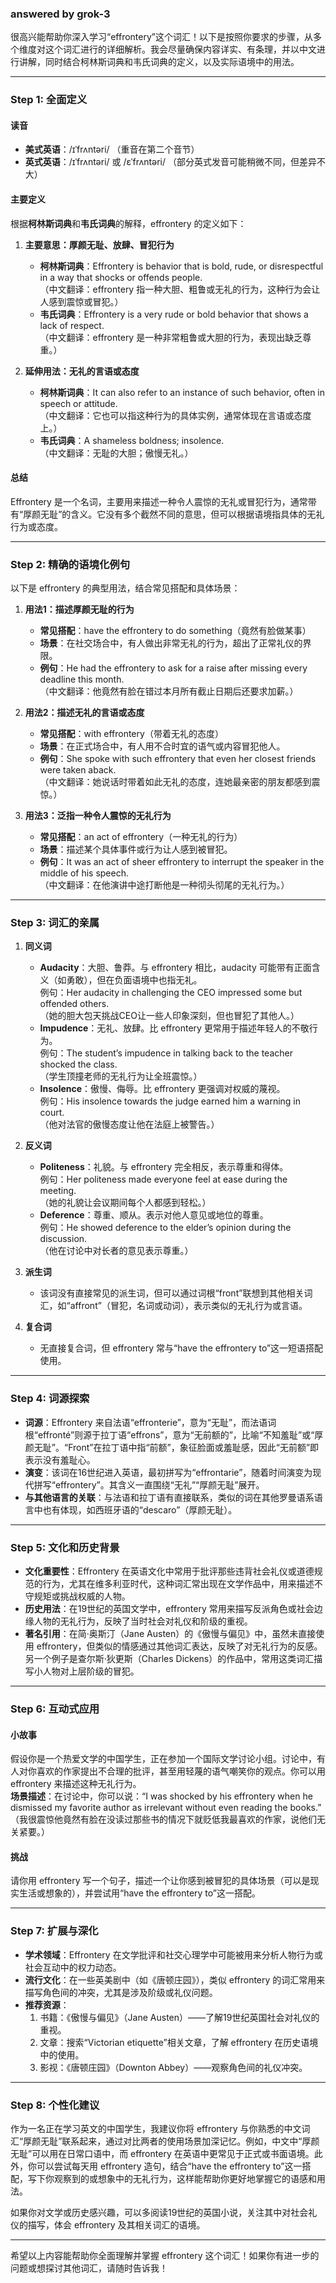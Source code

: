 ### answered by grok-3
很高兴能帮助你深入学习“effrontery”这个词汇！以下是按照你要求的步骤，从多个维度对这个词汇进行的详细解析。我会尽量确保内容详实、有条理，并以中文进行讲解，同时结合柯林斯词典和韦氏词典的定义，以及实际语境中的用法。

---

### Step 1: 全面定义

#### 读音
- **美式英语**：/ɪˈfrʌntəri/ （重音在第二个音节）
- **英式英语**：/ɪˈfrʌntəri/ 或 /ɛˈfrʌntəri/ （部分英式发音可能稍微不同，但差异不大）

#### 主要定义
根据**柯林斯词典**和**韦氏词典**的解释，effrontery 的定义如下：

1. **主要意思：厚颜无耻、放肆、冒犯行为**
   - **柯林斯词典**：Effrontery is behavior that is bold, rude, or disrespectful in a way that shocks or offends people.  
     （中文翻译：effrontery 指一种大胆、粗鲁或无礼的行为，这种行为会让人感到震惊或冒犯。）
   - **韦氏词典**：Effrontery is a very rude or bold behavior that shows a lack of respect.  
     （中文翻译：effrontery 是一种非常粗鲁或大胆的行为，表现出缺乏尊重。）

2. **延伸用法：无礼的言语或态度**
   - **柯林斯词典**：It can also refer to an instance of such behavior, often in speech or attitude.  
     （中文翻译：它也可以指这种行为的具体实例，通常体现在言语或态度上。）
   - **韦氏词典**：A shameless boldness; insolence.  
     （中文翻译：无耻的大胆；傲慢无礼。）

#### 总结
Effrontery 是一个名词，主要用来描述一种令人震惊的无礼或冒犯行为，通常带有“厚颜无耻”的含义。它没有多个截然不同的意思，但可以根据语境指具体的无礼行为或态度。

---

### Step 2: 精确的语境化例句

以下是 effrontery 的典型用法，结合常见搭配和具体场景：

1. **用法1：描述厚颜无耻的行为**
   - **常见搭配**：have the effrontery to do something（竟然有脸做某事）
   - **场景**：在社交场合中，有人做出非常无礼的行为，超出了正常礼仪的界限。
   - **例句**：He had the effrontery to ask for a raise after missing every deadline this month.  
     （中文翻译：他竟然有脸在错过本月所有截止日期后还要求加薪。）

2. **用法2：描述无礼的言语或态度**
   - **常见搭配**：with effrontery（带着无礼的态度）
   - **场景**：在正式场合中，有人用不合时宜的语气或内容冒犯他人。
   - **例句**：She spoke with such effrontery that even her closest friends were taken aback.  
     （中文翻译：她说话时带着如此无礼的态度，连她最亲密的朋友都感到震惊。）

3. **用法3：泛指一种令人震惊的无礼行为**
   - **常见搭配**：an act of effrontery（一种无礼的行为）
   - **场景**：描述某个具体事件或行为让人感到被冒犯。
   - **例句**：It was an act of sheer effrontery to interrupt the speaker in the middle of his speech.  
     （中文翻译：在他演讲中途打断他是一种彻头彻尾的无礼行为。）

---

### Step 3: 词汇的亲属

1. **同义词**
   - **Audacity**：大胆、鲁莽。与 effrontery 相比，audacity 可能带有正面含义（如勇敢），但在负面语境中也指无礼。  
     例句：Her audacity in challenging the CEO impressed some but offended others.  
     （她的胆大包天挑战CEO让一些人印象深刻，但也冒犯了其他人。）
   - **Impudence**：无礼、放肆。比 effrontery 更常用于描述年轻人的不敬行为。  
     例句：The student’s impudence in talking back to the teacher shocked the class.  
     （学生顶撞老师的无礼行为让全班震惊。）
   - **Insolence**：傲慢、侮辱。比 effrontery 更强调对权威的蔑视。  
     例句：His insolence towards the judge earned him a warning in court.  
     （他对法官的傲慢态度让他在法庭上被警告。）

2. **反义词**
   - **Politeness**：礼貌。与 effrontery 完全相反，表示尊重和得体。  
     例句：Her politeness made everyone feel at ease during the meeting.  
     （她的礼貌让会议期间每个人都感到轻松。）
   - **Deference**：尊重、顺从。表示对他人意见或地位的尊重。  
     例句：He showed deference to the elder’s opinion during the discussion.  
     （他在讨论中对长者的意见表示尊重。）

3. **派生词**
   - 该词没有直接常见的派生词，但可以通过词根“front”联想到其他相关词汇，如“affront”（冒犯，名词或动词），表示类似的无礼行为或言语。

4. **复合词**
   - 无直接复合词，但 effrontery 常与“have the effrontery to”这一短语搭配使用。

---

### Step 4: 词源探索

- **词源**：Effrontery 来自法语“effronterie”，意为“无耻”，而法语词根“effronté”则源于拉丁语“effrons”，意为“无前额的”，比喻“不知羞耻”或“厚颜无耻”。“Front”在拉丁语中指“前额”，象征脸面或羞耻感，因此“无前额”即表示没有羞耻心。
- **演变**：该词在16世纪进入英语，最初拼写为“effrontarie”，随着时间演变为现代拼写“effrontery”。其含义一直围绕“无礼”“厚颜无耻”展开。
- **与其他语言的关联**：与法语和拉丁语有直接联系，类似的词在其他罗曼语系语言中也有体现，如西班牙语的“descaro”（厚颜无耻）。

---

### Step 5: 文化和历史背景

- **文化重要性**：Effrontery 在英语文化中常用于批评那些违背社会礼仪或道德规范的行为，尤其在维多利亚时代，这种词汇常出现在文学作品中，用来描述不守规矩或挑战权威的人物。
- **历史用法**：在19世纪的英国文学中，effrontery 常用来描写反派角色或社会边缘人物的无礼行为，反映了当时社会对礼仪和阶级的重视。
- **著名引用**：在简·奥斯汀（Jane Austen）的《傲慢与偏见》中，虽然未直接使用 effrontery，但类似的情感通过其他词汇表达，反映了对无礼行为的反感。  
  另一个例子是查尔斯·狄更斯（Charles Dickens）的作品中，常用这类词汇描写小人物对上层阶级的冒犯。

---

### Step 6: 互动式应用

#### 小故事
假设你是一个热爱文学的中国学生，正在参加一个国际文学讨论小组。讨论中，有人对你喜欢的作家提出不合理的批评，甚至用轻蔑的语气嘲笑你的观点。你可以用 effrontery 来描述这种无礼行为。  
**场景描述**：在讨论中，你可以说：“I was shocked by his effrontery when he dismissed my favorite author as irrelevant without even reading the books.”  
（我很震惊他竟然有脸在没读过那些书的情况下就贬低我最喜欢的作家，说他们无关紧要。）

#### 挑战
请你用 effrontery 写一个句子，描述一个让你感到被冒犯的具体场景（可以是现实生活或想象的），并尝试用“have the effrontery to”这一搭配。

---

### Step 7: 扩展与深化

- **学术领域**：Effrontery 在文学批评和社交心理学中可能被用来分析人物行为或社会互动中的权力动态。
- **流行文化**：在一些英美剧中（如《唐顿庄园》），类似 effrontery 的词汇常用来描写角色间的冲突，尤其是涉及阶级或礼仪问题。
- **推荐资源**：
  1. 书籍：《傲慢与偏见》（Jane Austen）——了解19世纪英国社会对礼仪的重视。
  2. 文章：搜索“Victorian etiquette”相关文章，了解 effrontery 在历史语境中的使用。
  3. 影视：《唐顿庄园》（Downton Abbey）——观察角色间的礼仪冲突。

---

### Step 8: 个性化建议

作为一名正在学习英文的中国学生，我建议你将 effrontery 与你熟悉的中文词汇“厚颜无耻”联系起来，通过对比两者的使用场景加深记忆。例如，中文中“厚颜无耻”可以用在日常口语中，而 effrontery 在英语中更常见于正式或书面语境。此外，你可以尝试每天用 effrontery 造句，结合“have the effrontery to”这一搭配，写下你观察到的或想象中的无礼行为，这样能帮助你更好地掌握它的语感和用法。

如果你对文学或历史感兴趣，可以多阅读19世纪的英国小说，关注其中对社会礼仪的描写，体会 effrontery 及其相关词汇的语境。

---

希望以上内容能帮助你全面理解并掌握 effrontery 这个词汇！如果你有进一步的问题或想探讨其他词汇，请随时告诉我！